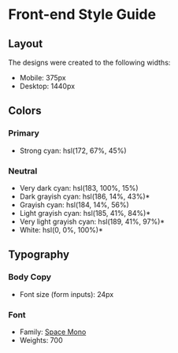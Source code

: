 # Front-end Style Guide

## Layout

The designs were created to the following widths:

- Mobile: 375px
- Desktop: 1440px

## Colors

### Primary

- Strong cyan: hsl(172, 67%, 45%)

### Neutral

- Very dark cyan: hsl(183, 100%, 15%)
- Dark grayish cyan: hsl(186, 14%, 43%)*
- Grayish cyan: hsl(184, 14%, 56%)
- Light grayish cyan: hsl(185, 41%, 84%)*
- Very light grayish cyan: hsl(189, 41%, 97%)*
- White: hsl(0, 0%, 100%)*

## Typography

### Body Copy

- Font size (form inputs): 24px

### Font

- Family: [Space Mono](https://fonts.google.com/specimen/Space+Mono)
- Weights: 700
